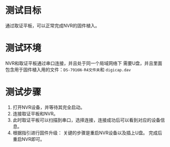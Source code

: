 
# 测试目标

通过取证平板，可以正常完成NVR的固件植入。

# 测试环境

NVR和取证平板通过串口连接，并且处于同一个局域网络下
需要U盘，并且里面包含用于固件植入用的文件：`DS-7916N-R4文件夹`和 `digicap.dav`


# 测试步骤

1. 打开NVR设备，并等待其完全启动。 
2. 连接取证平板和NVR。
3. 此时取证平板可以扫描到串口，选择连接，连接成功后可以看到对应的设备信息。
4. 根据指引进行固件升级： 关键的步骤是重启NVR设备以及插上U盘。 完成后重启NVR即可。